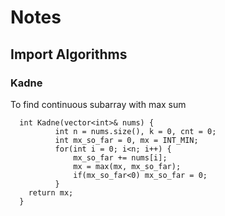 # Notes

## Import Algorithms

### Kadne 
   To find continuous subarray with max sum
      
      int Kadne(vector<int>& nums) {
              int n = nums.size(), k = 0, cnt = 0; 
              int mx_so_far = 0, mx = INT_MIN;
              for(int i = 0; i<n; i++) {
                  mx_so_far += nums[i];
                  mx = max(mx, mx_so_far);
                  if(mx_so_far<0) mx_so_far = 0;
              }
        return mx;  
      }
